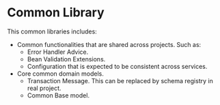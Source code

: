 # Common Library

This common libraries includes:

* Common functionalities that are shared across projects. Such as:
  * Error Handler Advice.
  * Bean Validation Extensions.
  * Configuration that is expected to be consistent across services.
* Core common domain models.
  * Transaction Message. This can be replaced by schema registry in real project.
  * Common Base model. 
